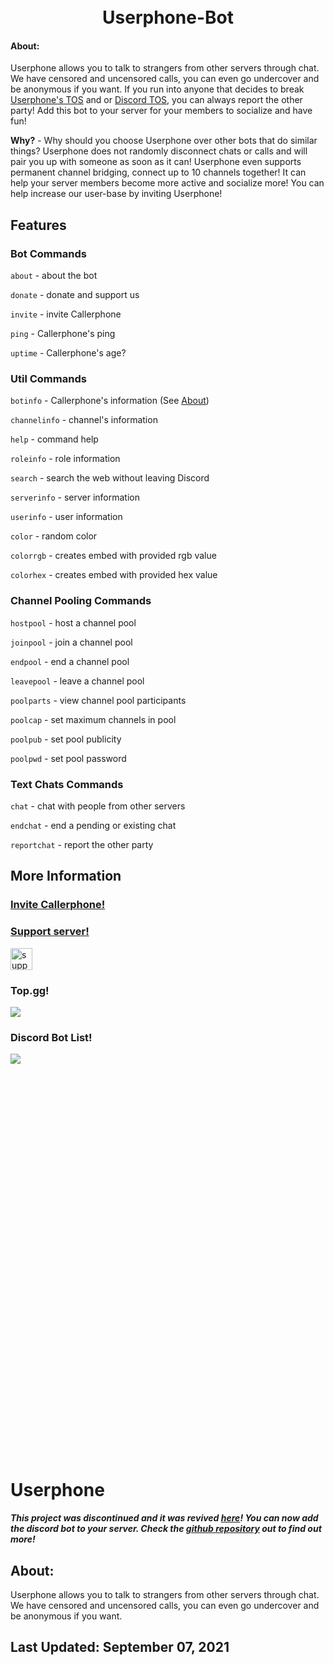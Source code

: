 <h1 align="center">
  <br>
  Userphone-Bot
  <br>
</h1>
  
#### **About**:
 Userphone allows you to talk to strangers from other servers through chat. We have censored and uncensored calls, you can even go undercover and be anonymous if you want. If you run into anyone that decides to break [Userphone's TOS](https://github.com/itsmarsss/Callerphone-Bot/blob/main/assets/TERMSOFSERVICE.md) and or [Discord TOS](https://discord.com/terms), you can always report the other party! Add this bot to your server for your members to socialize and have fun!

**Why?** -
 Why should you choose Userphone over other bots that do similar things? Userphone does not randomly disconnect chats or calls and will pair you up with someone as soon as it can! Userphone even supports permanent channel bridging, connect up to 10 channels together! It can help your server members become more active and socialize more! You can help increase our user-base by inviting Userphone!

## Features

### Bot Commands
`about` - about the bot

`donate` - donate and support us

`invite` - invite Callerphone

`ping` - Callerphone's ping

`uptime` - Callerphone's age?

### Util Commands
`botinfo` - Callerphone's information (See [About](README.md#about))

`channelinfo` - channel's information

`help` - command help

`roleinfo` - role information

`search` - search the web without leaving Discord

`serverinfo` - server information

`userinfo` - user information

`color` - random color

`colorrgb` - creates embed with provided rgb value

`colorhex` - creates embed with provided hex value

### Channel Pooling Commands
`hostpool` - host a channel pool

`joinpool` - join a channel pool

`endpool` - end a channel pool

`leavepool` - leave a channel pool

`poolparts` - view channel pool participants

`poolcap` - set maximum channels in pool

`poolpub` - set pool publicity

`poolpwd` - set pool password

### Text Chats Commands
`chat` - chat with people from other servers

`endchat` - end a pending or existing chat

`reportchat` - report the other party


<!-- ### Music Commands 
(*Will be moved to `Tunes` a music bot I am working on*)

`join` - join the voice channel

`leave` - leaves the voice channel

`play` - plays track from YouTube search

`play` - plays track from SoundCloud search

`playlist` - plays a list of tracks from YouTube search

`playlistsc` - plays a list of tracks from SoundCloud search

`pause` - pause track

`resume` - resume track

`skip` - goes to next track

`back` - goes to previous track

`nowplaying` - shows current playing track

`queue` - shows track queue

`remove` - removes track

`jump` - jump to track

`shuffle` - shuffle queue

`clear` - clear queue

`volume` - volume of track

`seek` - change position of track

`fastforward` - fastforwards

`rewind` - rewinds

`announce` - toggle announce

`loop` - toggle loop -->


## More Information
### [Invite Callerphone!](https://discord.com/oauth2/authorize?client_id=849713468348956692&permissions=414464724040&scope=bot%20applications.commands)

### [Support server!](https://discordbotlist.com/bots/callerphone)
<a href="https://discord.gg/jcYKsfw48p">
  <img alt="support server" src="https://miro.medium.com/max/800/1*_AsB_hCguMYC-wEG2Bidmw.png" height="35px">
</a>

### Top.gg!
<a href="https://top.gg/bot/849713468348956692">
  <img src="https://top.gg/api/widget/849713468348956692.svg">
</a>

### Discord Bot List!
<a href="https://discordbotlist.com/bots/849713468348956692">
  <img src="https://discordbotlist.com/api/v1/bots/849713468348956692/widget">
</a>

<br><br><br><br><br><br><br><br><br><br><br><br><br><br><br><br><br><br><br><br><br><br><br><br><br><br><br><br><br><br><br><br><br><br><br><br>
# Userphone
***This project was discontinued and it was revived [here](https://github.com/itsmarsss/Callerphone-Bot)! You can now add the discord bot to your server. Check the [github repository](https://github.com/itsmarsss/Callerphone-Bot) out to find out more!***
## **About**:
 Userphone allows you to talk to strangers from other servers through chat. We have censored and uncensored calls, you can even go undercover and be anonymous if you want.


## Last Updated: September 07, 2021
